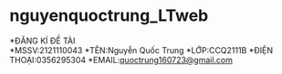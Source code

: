 # nguyenquoctrung_LTweb
*ĐĂNG KÍ ĐỀ TÀI  
*MSSV:2121110043
*TÊN:Nguyễn Quốc Trung
*LỚP:CCQ2111B
*ĐIỆN THOẠI:0356295304
*EMAIL:quoctrung160723@gmail.com
